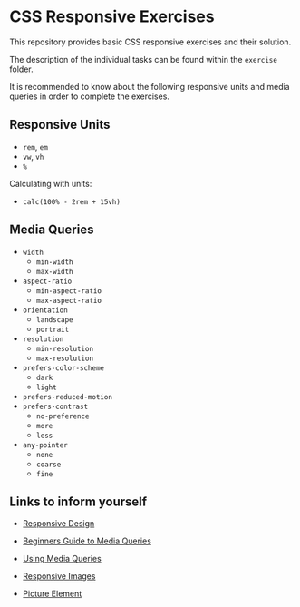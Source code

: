 # CSS Responsive Exercises

This repository provides basic CSS responsive exercises and their solution.

The description of the individual tasks can be found within the `exercise` folder. 

It is recommended to know about the following responsive units and media queries in order to complete the exercises.

## Responsive Units


- `rem`, `em`
- `vw`, `vh`
- `%`  

Calculating with units:
- `calc(100% - 2rem + 15vh)`

## Media Queries 

- `width`
  -  `min-width`
  -  `max-width`
- `aspect-ratio`
  - `min-aspect-ratio`
  - `max-aspect-ratio`
- `orientation`
  - `landscape` 
  - `portrait`
- `resolution` 
  - `min-resolution` 
  - `max-resolution`
- `prefers-color-scheme`
  -  `dark`
  -  `light`
- `prefers-reduced-motion`
- `prefers-contrast`
  -  `no-preference`
  -  `more`
  -  `less`
- `any-pointer` 
  - `none`
  - `coarse`
  - `fine`

## Links to inform yourself

- [Responsive Design](https://developer.mozilla.org/en-US/docs/Learn/CSS/CSS_layout/Responsive_Design)

- [Beginners Guide to Media Queries](https://developer.mozilla.org/en-US/docs/Learn/CSS/CSS_layout/Responsive_Design)

- [Using Media Queries](https://developer.mozilla.org/en-US/docs/Web/CSS/Media_Queries/Using_media_queries)

- [Responsive Images](https://developer.mozilla.org/en-US/docs/Learn/HTML/Multimedia_and_embedding/Responsive_images)

- [Picture Element](https://developer.mozilla.org/de/docs/Web/HTML/Element/picture)
